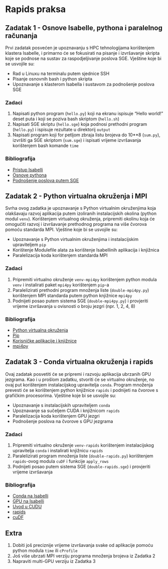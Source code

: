 # Rapids praksa

## Zadatak 1 - Osnove Isabelle, pythona i paralelnog računanja

Prvi zadatak posvećen je upoznavanju s HPC tehnologijama korištenjem klastera
Isabelle, i primarno će se fokusirati na pisanje i izvršavanje skripta koje se
podnose na sustav za raspodjeljivanje poslova SGE. Vještine koje bi se usvojile
su:

- Rad u Linuxu na terminalu putem sjednice SSH
- Pisanje osnovnih bash i python skripta
- Upoznavanje s klasterom Isabella i sustavom za podnošenje poslova SGE

### Zadaci
1. Napisati python program (`hello.py`) koji na ekranu ispisuje “Hello world!”
   deset puta i koji se poziva bash skriptom (`hello.sh`)
2. Napisati SGE skriptu (`hello.sge`) koja podnosi prethodni program
   (`hello.py`) i ispisuje rezultate u direktorij `output`
3. Napisati program koji for petljom zbraja listu brojeva do 10**8 (`sum.py`),
   izvršiti ga SGE skriptom (`sum.sge`) i ispisati vrijeme izvršavanja
   korištenjem bash komande `time`

### Bibliografija
- [Pristup Isabelli](https://wiki.srce.hr/display/RKI/Pristup)
- [Osnove pythona](https://www.learnpython.org)
- [Podnošenje poslova putem SGE](https://wiki.srce.hr/display/RKI/Pokretanje+i+upravljanje+poslovima)

## Zadatak 2 - Python virtualna okruženja i MPI

Svrha ovog zadatka je upoznavanje s Python virtualnim okruženjima koja
olakšavaju razvoj aplikacija putem izoliranih instalacijskih okolina (python
modul `venv`). Korištenjem virtualnog okruženja, pripremiti okolinu koja će
omogućiti razvoj i izvršavanje prethodnog programa na više čvorova pomoću
standarda MPI. Vještine koje bi se usvojile su:

- Upoznavanje s Python virtualnim okruženjima i instalacijskim upraviteljem `pip`
- Korištenje Modulefile alata za korištenje Isabellinih aplikacija i knjižnica
- Paralelizacija koda korištenjem standarda MPI

### Zadaci
1. Pripremiti virtualno okruženje `venv-mpi4py` korištenjem python modula
   `venv` i instalirati paket `mpi4py` korištenjem `pip`-a
2. Paralelizirati prethodni program množenja liste (`double-mpi4py.py`)
   korištenjem MPI standarda putem python knjižnice `mpi4py`
3. Podnijeti posao putem sistema SGE (`double-mpi4py.py`) i provjeriti vrijeme
   izvršavanja u ovisnosti o broju jezgri (npr. 1, 2, 4, 8)

### Bibliografija
- [Python virtualna okruženja](https://realpython.com/python-virtual-environments-a-primer)
- [Pip](https://packaging.python.org/en/latest/tutorials/installing-packages)
- [Korisničke aplikacije i knjižnice](https://wiki.srce.hr/pages/viewpage.action?pageId=25133120)
- [mpi4py](https://mpi4py.readthedocs.io/en/stable/intro.html#what-is-mpi)

## Zadatak 3 - Conda virtualna okruženja i rapids

Ovaj zadatak posvetiti će se pripremi i razvoju aplikacija ubrzanih GPU
jezgrama. Kao i u prošlom zadatku, stvoriti će se virtualno okruženje, no ovaj
put korištenjem instalacijskog upravitelja `conda`. Program množenja prevesti će
se korištenjem python knjižnice `rapids` i podnijeti na čvorove s grafičkim
procesorima. Vještine koje bi se usvojile su:

- Upoznavanje s instalacijskih upraviteljem `conda`
- Upoznavanje sa sučeljem CUDA i knjižnicom `rapids`
- Paralelizacija koda korištenjem GPU jezgri
- Podnošenje poslova na čvorove s GPU jezgrama

### Zadaci
1. Pripremiti virtualno okruženje `venv-rapids` korištenjem instalacijskog
   upravitelja `conda` i instalirati knjižnicu `rapids`
2. Paralelizirati program množenja liste (`double-rapids.py`) korištenjem
   `rapids`-ovog modula `cuDF` i funkcije `apply_rows`
3. Podnijeti posao putem sistema SGE (`double-rapids.sge`) i provjeriti vrijeme
   izvršavanja

### Bibliografija
- [Conda na Isabelli](https://wiki.srce.hr/display/RKI/Conda)
- [GPU na Isabelli](https://wiki.srce.hr/pages/viewpage.action?pageId=27690375)
- [Uvod u CUDU](https://developer.nvidia.com/blog/even-easier-introduction-cuda)
- [rapids](https://rapids.ai/start.html)
- [cuDF](https://docs.rapids.ai/api/cudf/stable/index.html)

## Extra

1. Dobiti još preciznije vrijeme izvršavanja svake od aplikacije pomoću python
   modula `time` ili `cProfile`
2. Još više ubrzati MPI verziju programa množenja brojeva iz Zadatka 2
3. Napraviti multi-GPU verziju iz Zadatka 3
